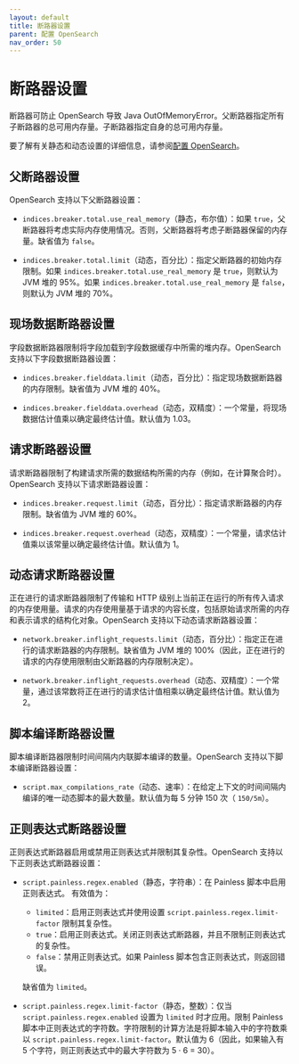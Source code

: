 ```yaml
---
layout: default
title: 断路器设置
parent: 配置 OpenSearch
nav_order: 50
---
```


# 断路器设置

断路器可防止 OpenSearch 导致 Java OutOfMemoryError。父断路器指定所有子断路器的总可用内存量。子断路器指定自身的总可用内存量。

要了解有关静态和动态设置的详细信息，请参阅[配置 OpenSearch]({{site.url}}{{site.baseurl}}/install-and-configure/configuring-opensearch/index/)。

## 父断路器设置

OpenSearch 支持以下父断路器设置：

-  `indices.breaker.total.use_real_memory`（静态，布尔值）：如果 `true`，父断路器将考虑实际内存使用情况。否则，父断路器将考虑子断路器保留的内存量。缺省值为 `false`。

-  `indices.breaker.total.limit`（动态，百分比）：指定父断路器的初始内存限制。如果 `indices.breaker.total.use_real_memory` 是 `true`，则默认为 JVM 堆的 95%。如果 `indices.breaker.total.use_real_memory` 是 `false`，则默认为 JVM 堆的 70%。

## 现场数据断路器设置

字段数据断路器限制将字段加载到字段数据缓存中所需的堆内存。OpenSearch 支持以下字段数据断路器设置：

-  `indices.breaker.fielddata.limit`（动态，百分比）：指定现场数据断路器的内存限制。缺省值为 JVM 堆的 40%。

-  `indices.breaker.fielddata.overhead`（动态，双精度）：一个常量，将现场数据估计值乘以确定最终估计值。默认值为 1.03。

## 请求断路器设置

请求断路器限制了构建请求所需的数据结构所需的内存（例如，在计算聚合时）。OpenSearch 支持以下请求断路器设置：

-  `indices.breaker.request.limit`（动态，百分比）：指定请求断路器的内存限制。缺省值为 JVM 堆的 60%。

-  `indices.breaker.request.overhead`（动态，双精度）：一个常量，请求估计值乘以该常量以确定最终估计值。默认值为 1。

## 动态请求断路器设置

正在进行的请求断路器限制了传输和 HTTP 级别上当前正在运行的所有传入请求的内存使用量。请求的内存使用量基于请求的内容长度，包括原始请求所需的内存和表示请求的结构化对象。OpenSearch 支持以下动态请求断路器设置：

-  `network.breaker.inflight_requests.limit`（动态，百分比）：指定正在进行的请求断路器的内存限制。缺省值为 JVM 堆的 100%（因此，正在进行的请求的内存使用限制由父断路器的内存限制决定）。

-  `network.breaker.inflight_requests.overhead`（动态、双精度）：一个常量，通过该常数将正在进行的请求估计值相乘以确定最终估计值。默认值为 2。

## 脚本编译断路器设置

脚本编译断路器限制时间间隔内内联脚本编译的数量。OpenSearch 支持以下脚本编译断路器设置：

-  `script.max_compilations_rate`（动态、速率）：在给定上下文的时间间隔内编译的唯一动态脚本的最大数量。默认值为每 5 分钟 150 次（ `150/5m`）。

## 正则表达式断路器设置

正则表达式断路器启用或禁用正则表达式并限制其复杂性。OpenSearch 支持以下正则表达式断路器设置：

-  `script.painless.regex.enabled`（静态，字符串）：在 Painless 脚本中启用正则表达式。
    有效值为：
    -  `limited`：启用正则表达式并使用设置 `script.painless.regex.limit-factor` 限制其复杂性。
    -  `true`：启用正则表达式。关闭正则表达式断路器，并且不限制正则表达式的复杂性。
    -  `false`：禁用正则表达式。如果 Painless 脚本包含正则表达式，则返回错误。

    缺省值为 `limited`。

-  `script.painless.regex.limit-factor`（静态，整数）：仅当 `script.painless.regex.enabled` 设置为 `limited` 时才应用。限制 Painless 脚本中正则表达式的字符数。字符限制的计算方法是将脚本输入中的字符数乘以 `script.painless.regex.limit-factor`。默认值为 6（因此，如果输入有 5 个字符，则正则表达式中的最大字符数为 5 · 6 = 30）。

